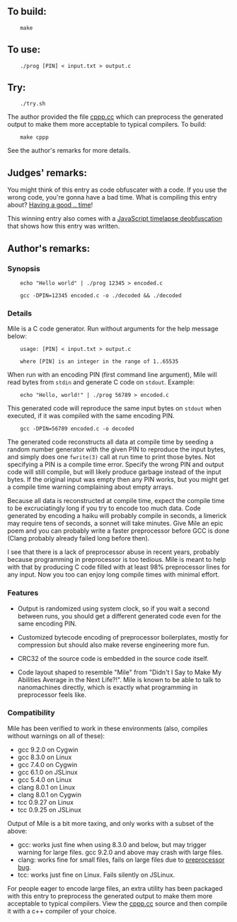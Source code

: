 ## To build:

``` <!---sh-->
    make
```


## To use:

``` <!---sh-->
    ./prog [PIN] < input.txt > output.c
```


## Try:

``` <!---sh-->
    ./try.sh
```


The author provided the file [cppp.cc](%%REPO_URL%%/2020/yang/cppp.cc) which can preprocess the
generated output to make them more acceptable to typical compilers. To build:

``` <!---sh-->
    make cppp
```

See the author's remarks for more details.


## Judges' remarks:

You might think of this entry as code obfuscater with a code.
If you use the wrong code, you're gonna have a bad time.
What is compiling this entry about?
[Having a good .. time](https://southpark.fandom.com/wiki/Asspen/Script)!

This winning entry also comes with a [JavaScript timelapse
deobfuscation](spoiler.html) that shows how this entry was written.


## Author's remarks:

### Synopsis

``` <!---sh-->
    echo "Hello world" | ./prog 12345 > encoded.c

    gcc -DPIN=12345 encoded.c -o ./decoded && ./decoded
```

### Details

Mile is a C code generator.  Run without arguments for the help message below:

```
    usage: [PIN] < input.txt > output.c

    where [PIN] is an integer in the range of 1..65535
```

When run with an encoding PIN (first command line argument), Mile will
read bytes from `stdin` and generate C code on `stdout`.  Example:

``` <!---sh-->
    echo "Hello, world!" | ./prog 56789 > encoded.c
```

This generated code will reproduce the same input bytes on `stdout` when
executed, if it was compiled with the same encoding PIN.

``` <!---sh-->
    gcc -DPIN=56789 encoded.c -o decoded
```

The generated code reconstructs all data at compile time by seeding a
random number generator with the given PIN to reproduce the input bytes,
and simply does one `fwrite(3)` call at run time to print those bytes.  Not
specifying a PIN is a compile time error.  Specify the wrong PIN and
output code will still compile, but will likely produce garbage instead of
the input bytes.  If the original input was empty then any PIN works, but
you might get a compile time warning complaining about empty arrays.

Because all data is reconstructed at compile time, expect the compile time
to be excruciatingly long if you try to encode too much data.  Code
generated by encoding a haiku will probably compile in seconds, a limerick
may require tens of seconds, a sonnet will take minutes.  Give Mile an
epic poem and you can probably write a faster preprocessor before GCC is
done (Clang probably already failed long before then).

I see that there is a lack of preprocessor abuse in recent years, probably
because programming in preprocessor is too tedious.  Mile is meant to help
with that by producing C code filled with at least 98% preprocessor lines
for any input.  Now you too can enjoy long compile times with minimal
effort.


### Features

+ Output is randomized using system clock, so if you wait a second between
  runs, you should get a different generated code even for the same
  encoding PIN.

+ Customized bytecode encoding of preprocessor boilerplates, mostly for
  compression but should also make reverse engineering more fun.

+ CRC32 of the source code is embedded in the source code itself.

+ Code layout shaped to resemble "Mile" from "Didn't I Say to Make My
  Abilities Average in the Next Life?!".  Mile is known to be able to talk
  to nanomachines directly, which is exactly what programming in
  preprocessor feels like.


### Compatibility

Mile has been verified to work in these environments (also, compiles
without warnings on all of these):

+ gcc 9.2.0 on Cygwin
+ gcc 8.3.0 on Linux
+ gcc 7.4.0 on Cygwin
+ gcc 6.1.0 on JSLinux
+ gcc 5.4.0 on Linux
+ clang 8.0.1 on Linux
+ clang 8.0.1 on Cygwin
+ tcc 0.9.27 on Linux
+ tcc 0.9.25 on JSLinux

Output of Mile is a bit more taxing, and only works with a subset of the
above:

+ gcc: works just fine when using 8.3.0 and below, but may trigger warning
  for large files.  gcc 9.2.0 and above may crash with large files.
+ clang: works fine for small files, fails on large files due to
  [preprocessor bug](https://bugs.llvm.org/show_bug.cgi?id=44480).
+ tcc: works just fine on Linux.  Fails silently on JSLinux.

For people eager to encode large files, an extra utility has been packaged
with this entry to preprocess the generated output to make them more
acceptable to typical compilers.  View the [cppp.cc](%%REPO_URL%%/2020/yang/cppp.cc) source and
then compile it with a c++ compiler of your choice.

<!--

    Copyright © 1984-2024 by Landon Curt Noll. All Rights Reserved.

    You are free to share and adapt this file under the terms of this license:

        Creative Commons Attribution-ShareAlike 4.0 International (CC BY-SA 4.0)

    For more information, see:

        https://creativecommons.org/licenses/by-sa/4.0/

-->
